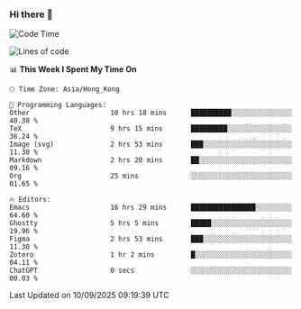 ### Hi there 👋

<!--
**nicehiro/nicehiro** is a ✨ _special_ ✨ repository because its `README.md` (this file) appears on your GitHub profile.

Here are some ideas to get you started:

- 🔭 I’m currently working on ...
- 🌱 I’m currently learning ...
- 👯 I’m looking to collaborate on ...
- 🤔 I’m looking for help with ...
- 💬 Ask me about ...
- 📫 How to reach me: ...
- 😄 Pronouns: ...
- ⚡ Fun fact: ...
-->

<!--START_SECTION:waka-->
![Code Time](http://img.shields.io/badge/Code%20Time-1%2C001%20hrs%2025%20mins-blue)

![Lines of code](https://img.shields.io/badge/From%20Hello%20World%20I%27ve%20Written-1.9%20million%20lines%20of%20code-blue)

📊 **This Week I Spent My Time On** 

```text
🕑︎ Time Zone: Asia/Hong_Kong

💬 Programming Languages: 
Other                    10 hrs 18 mins      ██████████░░░░░░░░░░░░░░░   40.38 % 
TeX                      9 hrs 15 mins       █████████░░░░░░░░░░░░░░░░   36.24 % 
Image (svg)              2 hrs 53 mins       ███░░░░░░░░░░░░░░░░░░░░░░   11.30 % 
Markdown                 2 hrs 20 mins       ██░░░░░░░░░░░░░░░░░░░░░░░   09.16 % 
Org                      25 mins             ░░░░░░░░░░░░░░░░░░░░░░░░░   01.65 % 

🔥 Editors: 
Emacs                    16 hrs 29 mins      ████████████████░░░░░░░░░   64.60 % 
Ghostty                  5 hrs 5 mins        █████░░░░░░░░░░░░░░░░░░░░   19.96 % 
Figma                    2 hrs 53 mins       ███░░░░░░░░░░░░░░░░░░░░░░   11.30 % 
Zotero                   1 hr 2 mins         █░░░░░░░░░░░░░░░░░░░░░░░░   04.11 % 
ChatGPT                  0 secs              ░░░░░░░░░░░░░░░░░░░░░░░░░   00.03 % 
```


 Last Updated on 10/09/2025 09:19:39 UTC
<!--END_SECTION:waka-->
